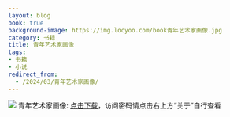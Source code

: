 ```yaml
---
layout: blog
book: true
background-image: https://img.locyoo.com/book青年艺术家画像.jpg
category: 书籍
title: 青年艺术家画像
tags:
- 书籍
- 小说
redirect_from:
  - /2024/03/青年艺术家画像/
---
```

![](https://img.locyoo.com/book青年艺术家画像.jpg)
青年艺术家画像: <a name = "ref1" href="https://url18.ctfile.com/f/50983618-1225827730-26e3b5?p=3619">点击下载</a>，访问密码请点击右上方“关于”自行查看